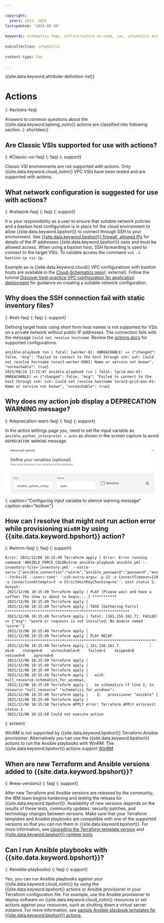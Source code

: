 ```yaml
---

copyright:
  years: 2017, 2024
lastupdated: "2024-08-30"

keywords: schematics faqs, infrastructure as code, iac, schematics actions faq, action faq,

subcollection: schematics

content-type: faq

---
```


{{site.data.keyword.attribute-definition-list}}

# Actions
{: #actions-faq}

Answers to common questions about the {{site.data.keyword.bplong_notm}} actions are classified into following section.
{: shortdesc}

## Are Classic VSIs supported for use with actions? 
{: #Classic-vsi-faq}
{: faq}
{: support}

Classic VSI environments are not supported with actions.  Only {{site.data.keyword.cloud_notm}} VPC VSIs have been tested and are supported with actions.

## What network configuration is suggested for use with actions? 
{: #network-faq}
{: faq}
{: support}

It is your responsibility as a user to ensure that suitable network policies and a bastion host configuration is in place for the cloud environment to allow {{site.data.keyword.bpshort}} to connect through SSH to your environment. See [{{site.data.keyword.bpshort}} firewall, allowed IPs](/docs/schematics?topic=schematics-allowed-ipaddresses) for details of the IP addresses {{site.data.keyword.bpshort}} uses and must be allowed access. When using a bastion host, SSH forwarding is used to connect to the target VSIs. To validate access the command `ssh -J bastion-ip vsi-ip`.

Example as-is {{site.data.keyword.cloud}} VPC configurations with bastion hosts are available in the [Cloud-Schematics repo](https://github.com/orgs/Cloud-Schematics/repositories?q=bastion&type=all&language=&sort=){: external}. Follow the tutorial [Discover best-practice VPC configuration for application deployment](https://developer.ibm.com/articles/secure-vpc-access-with-a-bastion-host-and-terraform/) for guidance on creating a suitable network configuration.

## Why does the SSH connection fail with static inventory files?
{: #ssh-faq}
{: faq}
{: support}

Defining target hosts using short form host names is not supported for VSIs on a private network without public IP addresses. The connection fails with the message `Could not resolve hostname`. Review the [actions docs](/docs/schematics?topic=schematics-inventories-setup#static-host-defs) for supported configurations.

 ```text
ansible-playbook run | fatal: [worker-0]: UNREACHABLE! => {"changed": false, "msg": "Failed to connect to the host through ssh: ssh: Could not resolve hostname toraz3-worker-0001: Name or service not known", "unreachable": true}
2023/08/24 12:15:47 ansible-playbook run | fatal: [grid-man-0]: UNREACHABLE! => {"changed": false, "msg": "Failed to connect to the host through ssh: ssh: Could not resolve hostname toraz3-grid-man-01: Name or service not known", "unreachable": true}
```

## Why does my action job display a DEPRECATION WARNING message?
{: #deprecation-warn-faq}
{: faq}
{: support}

In the action settings page you, need to set the input variable as `ansible_python_interpreter = auto` as shown in the screen capture to avoid `DEPRECATION WARNING` message.

![Configuring input variable to silence warning message](../images/advanced_inputvariable.png "Embedded {{site.data.keyword.bplong_notm}} service flow"){: caption="Configuring input variable to silence warning message" caption-side="bottom"}

## How can I resolve that might not run action error while provisioning `WinRM` by using {{site.data.keyword.bpshort}} action?
{: #winrm-faq}
{: faq}
{: support}

 ```text
 Error: 2021/12/06 10:15:49 Terraform apply | Error: Error running command 'ANSIBLE_FORCE_COLOR=true ansible-playbook ansible.yml --inventory-file='inventory.yml' --extra-vars='{"ansible_connection":"winrm","ansible_password":"password","ansible_user":"administrator","ansible_winrm_server_cert_validation":"ignore"}' --forks=15 --user='root' --ssh-extra-args='-p 22 -o ConnectTimeout=120 -o ConnectionAttempts=3 -o StrictHostKeyChecking=no'': exit status 2. Output:
  2021/12/06 10:15:49 Terraform apply | PLAY [Please wait and have a coffee! The show is about to begin....] ***********
  2021/12/06 10:15:49 Terraform apply |
  2021/12/06 10:15:49 Terraform apply | TASK [Gathering Facts] *********************************************************
  2021/12/06 10:15:49 Terraform apply | fatal: [161.156.161.7]: FAILED! => {"msg": "winrm or requests is not installed: No module named 'winrm'"}
  2021/12/06 10:15:49 Terraform apply |
  2021/12/06 10:15:49 Terraform apply | PLAY RECAP *********************************************************************
  2021/12/06 10:15:49 Terraform apply | 161.156.161.7              : ok=0    changed=0    unreachable=0    failed=1    skipped=0    rescued=0    ignored=0
  2021/12/06 10:15:49 Terraform apply |
  2021/12/06 10:15:49 Terraform apply |
  2021/12/06 10:15:49 Terraform apply |
  2021/12/06 10:15:49 Terraform apply |   with null_resource.schematics_for_windows,
  2021/12/06 10:15:49 Terraform apply |   on schematics.tf line 2, in resource "null_resource" "schematics_for_windows":
  2021/12/06 10:15:49 Terraform apply |    2:   provisioner "ansible" {
  2021/12/06 10:15:49 Terraform apply |
  2021/12/06 10:15:50 Terraform APPLY error: Terraform APPLY errorexit status 1
  2021/12/06 10:15:50 Could not execute action
```
{: screen}

WinRM is not supported by {{site.data.keyword.bpshort}} Terraform Ansible provisioner. Alternatively you can use the {{site.data.keyword.bpshort}} actions to run the Ansible playbooks with WinRM. The {{site.data.keyword.bpshort}} actions support [WinRM](/docs/schematics?topic=schematics-action-working).

## When are new Terraform and Ansible versions added to {{site.data.keyword.bpshort}}?
{: #new-versions}
{: faq}
{: support}

After new Terraform and Ansible versions are released by the community, the IBM team begins hardening and testing the release for {{site.data.keyword.bpshort}}. Availability of new versions depends on the results of these tests, community updates, security patches, and technology changes between versions. Make sure that your Terraform templates and Ansible playbooks are compatible with one of the supported versions so that you can run them in {{site.data.keyword.bpshort}}. For more information, see [Upgrading the Terraform template version](/docs/schematics?topic=schematics-migrating-terraform-version) and [{{site.data.keyword.bpshort}} runtime tools](/docs/schematics?topic=schematics-sch-utilities#sch-runtime-tf-job).

## Can I run Ansible playbooks with {{site.data.keyword.bpshort}}?
{: #ansible-playbooks}
{: faq}
{: support}

Yes, you can run Ansible playbooks against your {{site.data.keyword.cloud_notm}} by using the {{site.data.keyword.bpshort}} actions or Ansible provisioner in your Terraform configuration file. For example, use the Ansible provisioner to deploy software on {{site.data.keyword.cloud_notm}} resources or set actions against your resources, such as shutting down a virtual server instance. For more information, see [sample Ansible playbook templates for {{site.data.keyword.bpshort}} actions](/docs/schematics?topic=schematics-sample_actiontemplates).
